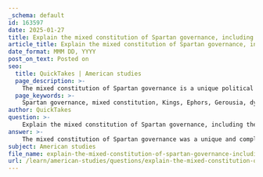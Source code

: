 ```yaml
---
_schema: default
id: 163597
date: 2025-01-27
title: Explain the mixed constitution of Spartan governance, including the roles of the Kings, Ephors, and Gerousia.
article_title: Explain the mixed constitution of Spartan governance, including the roles of the Kings, Ephors, and Gerousia.
date_format: MMM DD, YYYY
post_on_text: Posted on
seo:
  title: QuickTakes | American studies
  page_description: >-
    The mixed constitution of Spartan governance is a unique political system that combines monarchy, oligarchy, and democracy, featuring roles of Kings, Ephors, Gerousia, and the Apella, ensuring stability and preventing tyranny in the ancient city-state of Sparta.
  page_keywords: >-
    Spartan governance, mixed constitution, Kings, Ephors, Gerousia, dyarchy, Apella, ancient Greece, political institutions, checks and balances, city-state governance, military leadership, religious duties, judicial authority, legislative power, elected officials, citizen assembly, oligarchy, democracy
author: QuickTakes
question: >-
    Explain the mixed constitution of Spartan governance, including the roles of the Kings, Ephors, and Gerousia.
answer: >-
    The mixed constitution of Spartan governance was a unique and complex system that combined elements of monarchy, oligarchy, and democracy, allowing for a balance of power among its various political institutions. This structure was primarily defined by the roles of the Kings, Ephors, Gerousia, and the Apella.\n\n### 1. The Kings\nSparta was governed by a dual kingship, known as dyarchy, consisting of two hereditary kings from different royal families: the Agiads and the Eurypontids. The kings held significant responsibilities, including:\n\n- **Military Leadership**: The kings served as commanders of the Spartan army, leading troops into battle. Their military role was crucial, especially during conflicts such as the Messenian Wars.\n- **Religious Duties**: They acted as high priests, performing important religious rituals and maintaining the favor of the gods, which was vital for the city-state's success.\n- **Judicial Authority**: The kings had some judicial powers, particularly in matters of law and order.\n\nThis dual kingship was designed to prevent the concentration of power in a single ruler, thereby promoting stability within the Spartan political system.\n\n### 2. The Gerousia\nThe Gerousia, or council of elders, was composed of 30 members: 28 elders (gerontes) who were at least 60 years old, along with the two kings. The Gerousia held significant legislative and judicial powers, with key functions including:\n\n- **Legislative Role**: The council proposed laws and policies to the Apella, ensuring that the interests of the elder statesmen were represented in governance.\n- **Judicial Authority**: The Gerousia had the power to try serious criminal cases and could impose penalties, including death sentences.\n\nThe presence of the Gerousia provided a stabilizing influence on the governance of Sparta, as its members were experienced and respected figures within society.\n\n### 3. The Ephors\nEphors were elected annually from the Spartiates, the full citizens of Sparta. They played a crucial role in the governance structure, with responsibilities that included:\n\n- **Oversight of the Kings**: Ephors had the authority to monitor the actions of the kings, ensuring that their power was kept in check. They could even depose a king if deemed necessary.\n- **Judicial and Administrative Functions**: Ephors were involved in various aspects of governance, including judicial matters and the administration of public affairs.\n- **Military Oversight**: They had significant influence over military decisions and could call the assembly to discuss matters of war and peace.\n\nThe annual election of ephors allowed for a rotation of leadership and provided a mechanism for accountability, ensuring that no single individual or group could dominate the political landscape.\n\n### 4. The Apella\nThe Apella was the assembly of Spartan citizens, composed of male Spartiates over the age of 30. Its functions included:\n\n- **Voting on Proposals**: The Apella had the power to vote on proposals put forth by the Gerousia, including laws and military decisions.\n- **Electing Gerousia Members**: The assembly also played a role in electing members of the Gerousia, further integrating citizen participation into the governance process.\n\n### Conclusion\nThe mixed constitution of Spartan governance, characterized by the interplay between the Kings, Ephors, Gerousia, and Apella, created a system of checks and balances that was vital for maintaining stability and preventing tyranny. This unique political structure allowed Sparta to function effectively as a city-state, balancing the powers of monarchy, oligarchy, and democracy in a way that was distinct from other Greek city-states.
subject: American studies
file_name: explain-the-mixed-constitution-of-spartan-governance-including-the-roles-of-the-kings-ephors-and-gerousia.md
url: /learn/american-studies/questions/explain-the-mixed-constitution-of-spartan-governance-including-the-roles-of-the-kings-ephors-and-gerousia
---
```


&nbsp;